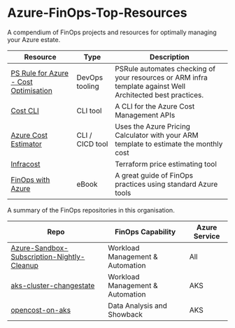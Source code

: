 # Azure-FinOps-Top-Resources
A compendium of FinOps projects and resources for optimally managing your Azure estate.

Resource | Type | Description
-------- | ---- | -----------
[PS Rule for Azure - Cost Optimisation](https://azure.github.io/PSRule.Rules.Azure/en/rules/module/#cost-optimization) | DevOps tooling | PSRule automates checking of your resources or ARM infra template against Well Architected best practices.
[Cost CLI](https://github.com/mivano/azure-cost-cli) | CLI tool | A CLI for the Azure Cost Management APIs
[Azure Cost Estimator](https://github.com/TheCloudTheory/arm-estimator) | CLI / CICD tool | Uses the Azure Pricing Calculator with your ARM template to estimate the monthly cost
[Infracost](https://github.com/infracost/infracost) | | Terraform price estimating tool
[FinOps with Azure](https://azure.microsoft.com/en-us/resources/finops-with-azure-bringing-finops-to-life-through-organizational-and-cultural-alignment/) | eBook | A great guide of FinOps practices using standard Azure tools


A summary of the FinOps repositories in this organisation.

Repo | FinOps Capability | Azure Service
---- | ----------------- | -------------
[Azure-Sandbox-Subscription-Nightly-Cleanup](https://github.com/finoops/Azure-Sandbox-Subscription-Nightly-Cleanup) | Workload Management & Automation | All
[aks-cluster-changestate](https://github.com/finoops/aks-cluster-changestate) | Workload Management & Automation | AKS
[opencost-on-aks](https://github.com/finoops/opencost-on-aks) | Data Analysis and Showback | AKS
